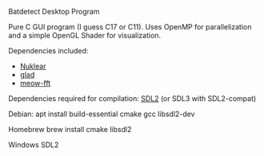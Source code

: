 Batdetect Desktop Program

Pure C GUI program (I guess C17 or C11).
Uses OpenMP for parallelization and a simple OpenGL Shader for visualization.

Dependencies included:
   * [Nuklear](https://github.com/Immediate-Mode-UI/Nuklear)
   * [glad](https://github.com/Dav1dde/glad)
   * [meow-fft](https://github.com/JodiTheTigger/meow_fft)

Dependencies required for compilation:
[SDL2](https://www.libsdl.org/) (or SDL3 with SDL2-compat)

Debian: 
apt install build-essential cmake gcc libsdl2-dev

Homebrew 
brew install cmake libsdl2


Windows
SDL2


